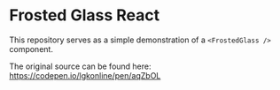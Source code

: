 # Frosted Glass React

This repository serves as a simple demonstration of a `<FrostedGlass />`
component. 

The original source can be found here: https://codepen.io/lgkonline/pen/aqZbOL
